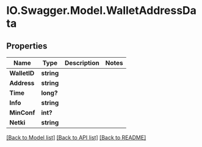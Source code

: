 # IO.Swagger.Model.WalletAddressData
## Properties

Name | Type | Description | Notes
------------ | ------------- | ------------- | -------------
**WalletID** | **string** |  | 
**Address** | **string** |  | 
**Time** | **long?** |  | 
**Info** | **string** |  | 
**MinConf** | **int?** |  | 
**Netki** | **string** |  | 

[[Back to Model list]](../README.md#documentation-for-models) [[Back to API list]](../README.md#documentation-for-api-endpoints) [[Back to README]](../README.md)

